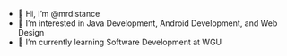 - 👋 Hi, I’m @mrdistance
- 👀 I’m interested in Java Development, Android Development, and Web Design
- 🌱 I’m currently learning Software Development at WGU
<!--- 💞️ I’m looking to collaborate on ...
- 📫 How to reach me ...
--->
<!---
mrdistance/mrdistance is a ✨ special ✨ repository because its `README.md` (this file) appears on your GitHub profile.
You can click the Preview link to take a look at your changes.
--->
